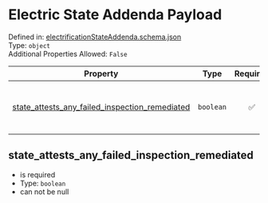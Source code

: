 



# Electric State Addenda Payload
  
Defined in: [electrificationStateAddenda.schema.json](https://ira-rebates.labworks.org/schemas/electrificationStateAddenda)  
Type: `object`  
Additional Properties Allowed: `False`  
  

|Property|Type|Required|Format|Title|
| :---: | :---: | :---: | :---: | :---: |
|[state_attests_any_failed_inspection_remediated](#state_attests_any_failed_inspection_remediated)|`boolean`|:white_check_mark:||State attests any failed inspection remediated|

## state_attests_any_failed_inspection_remediated
  
  
  

- is required
- Type: `boolean`
- can not be null
